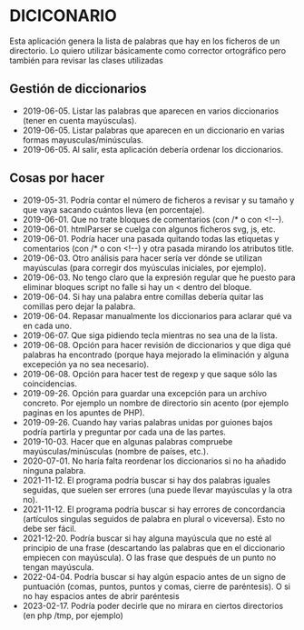 # DICICONARIO

Esta aplicación genera la lista de palabras que hay en los ficheros de un directorio. Lo quiero utilizar básicamente como corrector ortográfico pero también para revisar las clases utilizadas

## Gestión de diccionarios

-   2019-06-05. Listar las palabras que aparecen en varios diccionarios (tener en cuenta mayúsculas).
-   2019-06-05. Listar palabras que aparecen en un diccionario en varias formas mayusculas/minúsculas.
-   2019-06-05. Al salir, esta aplicación debería ordenar los diccionarios.

## Cosas por hacer

-   2019-05-31. Podría contar el número de ficheros a revisar y su tamaño y que vaya sacando cuántos lleva (en porcentaje).
-   2019-06-01. Que no trate bloques de comentarios (con /* o con &lt;!--).
-   2019-06-01. htmlParser se cuelga con algunos ficheros svg, js, etc.
-   2019-06-01. Podría hacer una pasada quitando todas las etiquetas y comentarios (con /* o con &lt;!--) y otra pasada mirando los atributos title.
-   2019-06-03. Otro análisis para hacer sería ver dónde se utilizan mayúsculas (para corregir dos myúsculas iniciales, por ejemplo).
-   2019-06-03. No tengo claro que la expresión regular que he puesto para eliminar bloques script no falle si hay un &lt; dentro del bloque.
-   2019-06-04. Si hay una palabra entre comillas debería quitar las comillas pero dejar la palabra.
-   2019-06-04. Repasar manualmente los diccionarios para aclarar qué va en cada uno.
-   2019-06-07. Que siga pidiendo tecla mientras no sea una de la lista.
-   2019-06-08. Opción para hacer revisión de diccionarios y que diga qué palabras ha encontrado (porque haya mejorado la eliminación y alguna excepeción ya no sea necesario).
-   2019-06-08. Opción para hacer test de regexp y que saque sólo las coincidencias.
-   2019-09-26. Opción para guardar una excepción para un archivo concreto. Por ejemplo un nombre de directorio sin acento (por ejemplo paginas en los apuntes de PHP).
-   2019-09-26. Cuando hay varias palabras unidas por guiones bajos podría partirla y preguntar por cada una de las partes.
-   2019-10-03. Hacer que en algunas palabras compruebe mayúsculas/minúsculas (nombre de países, etc.).
-   2020-07-01. No haría falta reordenar los diccionarios si no ha añadido ninguna palabra.
-   2021-11-12. El programa podría buscar si hay dos palabras iguales seguidas, que suelen ser errores (una puede llevar mayúsculas y la otra no).
-   2021-11-12. El programa podría buscar si hay errores de concordancia (artículos singulas seguidos de palabra en plural o viceversa). Esto no debe ser fácil.
-   2021-12-20. Podría buscar si hay alguna mayúscula que no esté al principio de una frase (descartando las palabras que en el diccionario empiecen con mayúscula). O las frase que después de un punto no tengan mayúscula.
-   2022-04-04. Podría buscar si hay algún espacio antes de un signo de puntuación (comas, puntos, puntos y comas, cierre de paréntesis). O si no hay espacios antes de abrir paréntesis
-   2023-02-17. Podría poder decirle que no mirara en ciertos directorios (en php /tmp, por ejemplo)
